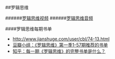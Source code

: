 
##罗辑思维

######[罗辑思维视频](http://www.youku.com/show_page/id_z5bdbf57c947311e3b8b7.html)
######[罗辑思维音频](http://www.ximalaya.com/1412917/album/239463)

####罗辑思维每期书单
- <http://www.jianshuge.com/user/cbl/74-13.html>
- [豆瓣小组：《罗辑思维》第一季1-57期推荐的书单](https://www.douban.com/group/topic/51320126/)
- [知乎：每一期《罗辑思维》的完整书单是什么？](https://www.zhihu.com/question/21049916)


